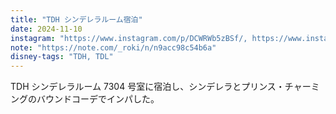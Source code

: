 ```yaml
---
title: "TDH シンデレラルーム宿泊"
date: 2024-11-10
instagram: "https://www.instagram.com/p/DCWRWb5zBSf/, https://www.instagram.com/p/DCY6iv0TEpH/"
note: "https://note.com/_roki/n/n9acc98c54b6a"
disney-tags: "TDH, TDL"
---
```


TDH シンデレラルーム 7304 号室に宿泊し、シンデレラとプリンス・チャーミングのバウンドコーデでインパした。